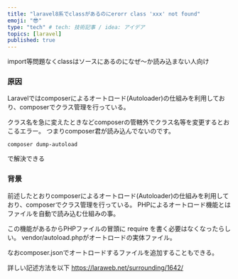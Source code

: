 ```yaml
---
title: "laravel8系でclassがあるのにerorr class 'xxx' not found"
emoji: "😎"
type: "tech" # tech: 技術記事 / idea: アイデア
topics: [laravel]
published: true
---
```

import等問題なくclassはソースにあるのになぜ〜か読み込まない人向け

### 原因
Laravelではcomposerによるオートロード(Autoloader)の仕組みを利用しており、composerでクラス管理を行っている。

クラス名を急に変えたときなどcomposerの管轄外でクラス名等を変更するとおこるエラー。
つまりcomposer君が読み込んでないのです。

```
composer dump-autoload
```
で解決できる
### 背景
前述したとおりcomposerによるオートロード(Autoloader)の仕組みを利用しており、composerでクラス管理を行っている。
PHPによるオートロード機能とはファイルを自動で読み込む仕組みの事。

この機能があるからPHPファイルの冒頭に require を書く必要はなくなったらしい。
vendor/autoload.phpがオートロードの実体ファイル。

なおcomposer.jsonでオートロードするファイルを追加することもできる。

詳しい記述方法を以下
https://laraweb.net/surrounding/1642/